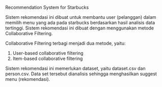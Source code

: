 Recommendation System for Starbucks

Sistem rekomendasi ini dibuat untuk membantu user (pelanggan) dalam memilih menu yang ada pada starbucks berdasarkan hasil analisis data tertinggi. Sistem rekomendasi ini dibuat dengan menggunakan metode Collaborative Filtering.

Collaborative Filtering terbagi menjadi dua metode, yaitu:
1. User-based collaborative filtering
2. Item-based collaborative filtering

Sistem rekomendasi ini memerlukan dataset, yaitu dataset.csv dan person.csv. Data set tersebut dianalisis sehingga menghasilkan suggest menu (rekomendasi).
